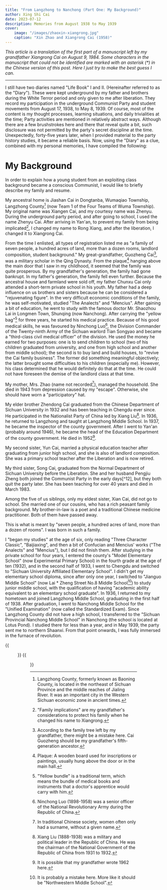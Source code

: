 ```yaml
---
title: "From Langzhong to Nanchong (Part One: My Background)"
author: Xing Shi Cai
date: 2023-07-12
description: Memories from August 1938 to May 1939
cover:
    image: "/images/zhaoxin-xiangrong.jpg"
    caption: "Xin Zhao and Xiangrong Cai (1958)"
---
```


*This article is a translation of the first part of a manuscript left by my grandfather Xiangrong Cai on August 9, 1984.
Some characters in the manuscript that could not be identified are marked with
an asterisk (\*) in the Chinese version of this post. Here I just try to make
the best guess
I can.*

---

I still have two diaries named "Life Book" I and II. 
(Hereinafter referred to as the "Diary"). 
These were kept underground by my father and brothers during the White Terror period
and only given to me after liberation. 
They record my participation in the underground Communist Party 
and student movements from August 17, 1938, to May 8, 1939. 
Of course, most of the content is my thought processes, learning situations, and daily trivialities at the time;
Party activities are mentioned in relatively abstract ways. 
Although there are a few brushstrokes here and there
that reveal quite a bit, 
such disclosure was not permitted 
by the party's secret discipline at the time. 
Unexpectedly, forty-five years later, when I provided material to the party history studies, 
it became a reliable basis. 
Now, using the "Diary" as a clue, 
combined with my personal memories, 
I have compiled the following:

# My Background

In order to explain how a young student from 
an exploiting class background became a conscious Communist, 
I would like to briefly describe my family and resume.

My ancestral home is Jiashan Cai in Dongtanba, Wumaqiao Township, Langzhong County[^1] 
(now Team 1 of the Four Teams of Wuma Township). 
My original name was Xiangen Cai, 
and my courtesy name was Zhenyu. 
During the underground party period, 
and after going to school, 
I used the name Zhenyu Cai. 
After arriving in Yan'an, to prevent my family from being implicated[^10], 
I changed my name to Rong Xiang,
and after the liberation,
I changed it to Xiangrong Cai.

From the time I enlisted, all types of registration listed me as 
"a family of seven people, a hundred acres of land, 
more than a dozen rooms, landlord composition, student background." 
My great-grandfather, Guozheng Cai[^2], 
was a military scholar in the Qing Dynasty.
From the plaque[^3] hanging above the main door 
that I saw in my childhood,
it seemed that the family was quite prosperous.
By my grandfather's generation,
the family had gone bankrupt.
In my father's generation,
the family fell even further.
Because the ancestral house and farmland were sold off,
my father Chunxu Cai only attended a short-term private school in his youth.
My father had a deep influence on us brothers and sisters 
because he can be considered a "rejuvenating figure".
In the very difficult economic conditions of the family,
he was self-motivated,
studied "The Analects" and "Mencius".
After gaining a bit of education,
he went to study with the famous doctor Mr.
Shaozhou Lai in Longmen Town,
Shunqing (now Nanchong).
After carrying the "yellow bag"[^4] for three years,
he started his medical practice.
Because of his good medical skills,
he was favoured by Ninchong Luo[^5],
the Division Commander of the Twenty-ninth Army of the Sichuan warlord 
Tian Songyao and became a "third-class civil medical officer" of the division.
He used the money he earned for two purposes:
one is to send children to school 
(two of his children graduated from university,
and one from high school and another from middle school);
the second is to buy land and build houses,
to "revive the Cai family business".
The former did something meaningful objectively;
the latter brought some difficulties to his children (especially me).
However,
his class determined that he would definitely do that at the time.
He could not have foreseen the demise of the landlord class at that time.

My mother, Mrs. Zhao (name not recorded[^11]), managed the household.
She died in 1943 from depression caused by my "escape".
Otherwise, she should have worn a "participatory" hat.

My elder brother Zhendong Cai graduated from the Chinese Department of Sichuan
University in 1932 and has been teaching in Chengdu ever since.
He participated in the Nationalist Party of China led by Xiang Liu[^6].
In 1936, he returned to Langzhong and taught at Langzhong Middle School.
In 1937, he became the inspector of the county government.
After I went to Yan'an (probably around 1946),
he became the head of the Education Department of the county government.
He died in 1952[^7].

My second sister, Yun Cai,
married a physical education teacher after graduating from junior high
school, and she is also of landlord composition.
She was a primary school teacher after the Liberation and is now retired.

My third sister, Song Cai,
graduated from the Normal Department of Sichuan University before the Liberation.
She and her husband Pengjiu Zheng both joined the Communist Party in the early
days[^12],
but they both quit the party later.
She has been teaching for over 40 years and died in March 1983.

Among the five of us siblings,
only my eldest sister,
Xian Cai,
did not go to school.
She married one of our cousins,
who has a rich peasant family background.
My brother-in-law is a poet and a traditional Chinese medicine practitioner.
Both of them have passed away.

This is what is meant by "seven people,
a hundred acres of land,
more than a dozen of rooms".
I was born in such a family.

I "began my studies" at the age of six, only reading "Three Character Classic",
"Baijiaxing", and then a bit of Confucian and Mencius' works ("The Analects"
and "Mencius"), but I did not finish them.
After studying in the private school for four years,
I entered the county's "Model Elementary School" (now Experimental Primary
School) in the fourth grade at the age of ten (1932),
and in the second half of 1933,
I went to Chengdu and switched to "Sichuan University Affiliated Elementary
School".
I didn't get my elementary school diploma,
since after only one year,
I switched to "Jianguo Middle School" (now Lai \* Zheng Street No.8 Middle
School[^8]) to study junior middle school, 
with the qualification of having
"academic ability equivalent to an elementary school graduate".
In 1936, I returned to my hometown and joined Langzhong Middle School,
graduating in the first half of 1938.
After graduation,
I went to Nanchong Middle School for the "Unified Examination" (now called the
Standardized Exam).
Since Langzhong County did not have a high school,
I transferred to the "Sichuan Provincial Nanchong Middle School" in Nanchong
(the school is located at Lotus Pond).
I studied there for less than a year, and in May 1939, 
the party sent me to northern Shaanxi. 
From that point onwards, I was fully immersed in the furnace of revolution.

{{<figure src="01.jpg" title="Grandpa's manuscript page 1" >}}
{{<figure src="02.jpg" title="Grandpa's manuscript page 2" >}}

[^1]: Langzhong County, formerly known as Baoning County, is located in the
northeast of Sichuan Province and the middle reaches of Jialing River.
It was an important city in the Western Sichuan economic zone in ancient times.

[^2]: According to the family tree left by my grandfather, there might be a
mistake here.
Cai Guozheng should be my grandfather's fifth-generation ancestor.

[^3]: Plaque: A wooden board used for inscriptions or paintings, usually hung
above the door or in the main hall.

[^4]: "Yellow bundle" is a traditional term, which means the bundle of medical
books and instruments that a doctor's apprentice would carry with him.

[^5]: Ninchong Luo (1898-1958)
was a senior officer of the National Revolutionary Army during the Republic of
China.

[^6]: Xiang Liu (1888-1938)
was a military and political leader in the Republic of China.
He was the chairman of the National Government of the Republic of China from
1931 to 1932.

[^7]: It is possible that my grandfather wrote 1962 here.

[^8]: It is probably a mistake here.
More like it should be "Northwestern Middle School".

[^9]: The 29th Army was a military unit of the National Revolutionary Army
during the Republic of China, mainly active in Sichuan and Chongqing.

[^10]: "Family implications" are my grandfather's considerations
to protect his family when he changed his name to Xiangrong.

[^11]: In traditional Chinese society, women often only had a surname, without
a given name.
